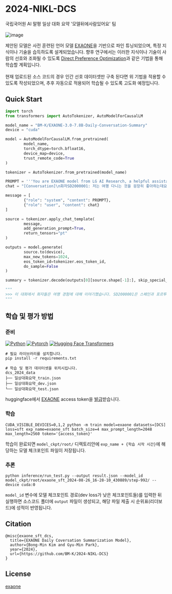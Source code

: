 # 2024-NIKL-DCS

국립국어원 AI 말평 일상 대화 요약 '모델뒤에사람있어요' 팀 <br><br>
![image](https://github.com/user-attachments/assets/e8b65f98-bd8a-4bcf-81d9-549e19cee408)

제안된 모델은 사전 훈련된 언어 모델 [EXAONE](https://huggingface.co/LGAI-EXAONE/EXAONE-3.0-7.8B-Instruct)을 기반으로 파인 튜닝되었으며, 특정 지식이나 기술을 습득하도록 설계되었습니다.
향후 연구에서는 이러한 지식이나 기술이 사람의 선호와 조화될 수 있도록 [Direct Preference Optimization](https://arxiv.org/abs/2305.18290)과 같은 기법을 통해 학습할 계획입니다.<br><br>
현재 업로드된 소스 코드의 경우 인간 선호 데이터셋만 구축 된다면 위 기법을 적용할 수 있도록 작성되었으며, 추후 자동으로 적용되어 학습될 수 있도록 고도화 예정입니다.

## Quick Start
```python
import torch
from transformers import AutoTokenizer, AutoModelForCausalLM

model_name = "BM-K/EXAONE-3.0-7.8B-Daily-Conversation-Summary"
device = "cuda"

model = AutoModelForCausalLM.from_pretrained(
        model_name,
        torch_dtype=torch.bfloat16,
        device_map=device,
        trust_remote_code=True
)

tokenizer = AutoTokenizer.from_pretrained(model_name)

PROMPT = '''You are EXAONE model from LG AI Research, a helpful assistant. Please answer the user's questions kindly.'''
chat = "[Conversation]\n화자SD2000001: 저는 여행 다니는 것을 굉장히 좋아하는데요. 그래가지고 스페인이나 뭐 영국 유럽 아니면 국내에서도 뭐 강릉이나 전주 같은 데를 많이 다녔는데\n화자SD2000001: 혹시 여행 다니는 거 좋아하시나요?\n화자SD2000002: 저 여행 다니는 거 되게 좋아해서 대학교 내내 여행을 엄청 많이 다녔었는데요.\n화자SD2000002: 제가 고등학교 때는 여행에 대해 흥미가 없었는데 그게 좀 아버지가 짠대로 패키지처럼 여행을 다녀서 그런 것 같아요.\n화자SD2000002: 그래서 대학교 간 이후로는 해외여행을 되게 많이 갔었는데 그중에서 제일 기 좋았던 거는 스페인이랑 포르투갈이었거든요.\n화자SD2000002: 어~ 혹시 포르투갈이나 스페인 유럽 쪽 다녀오신 적 있으신가요?\n화자SD2000001: 어~ 네. 저도 우연히 스페인과 포르투갈을 다녀왔었었습니다.\n화자SD2000001: 어~ 저는 스페인 중에서도 마드리드에 근교에 있었던 톨레도라는 지역이 굉장히 좋았는데요. 그 톨레도에서 특히 기억에 남았던 거는 거기에 대성당이 있는데 그 성당이 엄청 화려하더라고요. 그래서 거기를 꾸며논 거를 보면은 금을 엄청 많이 사용해가지고 되게 빤짝빤짝하고 좀 성당은 보통 좀 소박하다라는 인식이 있었는데 아~ 이렇게 화려한 성당도 있구나라는 거를 새롭게 알게 됐었습니다.\n화자SD2000001: 어~ 또 톨레도에 지역 음식도 같이 먹었었는데 아~ 이름은 지금 잘 생각이 나지는 않지만 굉장히 달달했던 그런 디저트 종류였는데 그~ 디저트도 먹고 그다음에 천천히 걸어 다니면서 주변 풍경도 보고 근교 여행만의 약간 소박한 맛이 있었다고 생각을 합니다.\n화자SD2000001: 어~ 또 물론 마드리드도 굉장히 좋았는데 유럽 여행을 많이 가셨다고 해서 혹시 톨레도도 가본 적이 있나요?\n화자SD2000002: 아~ 제가 톨레도도 다녀왔는데 저는 이제 여행 일정을 길게 잡아서 톨레도는 하루를 봤는데 도 그렇게 너무 더웠기 때문에 많이 보진 못한 것 같아요.\n화자SD2000002: 그때는 버스 관광버스를 타고 계속 돌아다니면서 이제 내리는 데마다 관광을 할 수 있는 버스를 탔는데요. 그 버스를 타고 전체를 다 내려서 보려고 했지만 날씨가 너무 더워서 금방 금방 이제 xx 장소로 넘어갔던 것 같 같습니다.\n화자SD2000002: 거기는 이제 고대 도시라고 해서 사람들이 많이 추천한 거에 비해서는 저는 하루를 잡기에는 조금 부족한 여행지라는 생각이 들었고\n화자SD2000002: 오히려 광장에서 쇼핑을 했던 게 더 기억에 남습니다.\n\n[Question]\n위 해외여행 주제에 대한 대화를 요약해주세요."

message = [
        {"role": "system", "content": PROMPT},
        {"role": "user", "content": chat}
]

source = tokenizer.apply_chat_template(
        message,
        add_generation_prompt=True,
        return_tensors="pt"
)

outputs = model.generate(
        source.to(device),
        max_new_tokens=1024,
        eos_token_id=tokenizer.eos_token_id,
        do_sample=False
)

summary = tokenizer.decode(outputs[0][source.shape[-1]:], skip_special_tokens=True).replace('\n',' ').replace('  ', ' ')

"""
>>> 이 대화에서 화자들은 여행 경험에 대해 이야기했습니다. SD2000001은 스페인과 포르투갈을 여행했다고 말했습니다. 특히 톨레도에서 화려한 대성당과 지역 음식을 먹었던 경험을 공유했습니다. SD2000002는 대학교 때부터 여행을 좋아했고, 고등학교 때는 아버지가 짜준 패키지 여행을 다녔기 때문에 여행에 흥미가 없었다고 말했습니다. 대학교 이후로는 스페인과 포르투갈을 여행했는데, 특히 스페인이 좋았다고 말했습니다. 또 톨레도도 다녀왔지만 날씨가 너무 더워서 많이 보지는 못했다고 말했습니다.
"""
```

## 학습 및 평가 방법

### 준비
[![Python](https://img.shields.io/badge/python-3.9-blue?logo=python&logoColor=FED643)](https://www.python.org/downloads/release/python-390/)
[![Pytorch](https://img.shields.io/badge/pytorch-2.1.2-red?logo=pytorch)](https://pytorch.org/get-started/previous-versions/)
[![Hugging Face Transformers](https://img.shields.io/badge/%F0%9F%A4%97-Transformers|4.42.3-pink?color=FF33CC)](https://github.com/huggingface/transformers)
```
# 필요 라이브러리를 설치합니다.
pip install -r requirements.txt
```

```
# 학습 및 평가 데이터셋을 위치시킵니다.
dcs_2024_data
├── 일상대화요약_train.json
├── 일상대화요약_dev.json
└── 일상대화요약_test.json
```

huggingface에서 [EXAONE](https://huggingface.co/LGAI-EXAONE/EXAONE-3.0-7.8B-Instruct) access token을 [발급](https://huggingface.co/docs/hub/security-tokens)받습니다.

### 학습

```
CUDA_VISIBLE_DEVICES=0,1,2 python -m train model=exaone datasets=[DCS] loss=sft exp_name=exaone_sft batch_size=4 max_prompt_length=2048 max_length=2560 token='{access_token}'
```

학습이 완료되면 `model_ckpt/root/` 디렉토리안에 `exp_name + {학습 시작 시간}`에 해당하는 모델 체크포인트 파일이 저장됩니다.

### 추론

```
python inference/run_test.py --output result.json --model_id model_ckpt/root/exaone_sft_2024-08-26_16-28-10_430889/step-992/ --device cuda:0
```

`model_id` 변수에 모델 체크포인트 경로(dev loss가 낮은 체크포인트들)를 입력한 뒤 실행하면 소스코드 폴더에 `output` 파일이 생성되고, 해당 파일 제출 시 순위표(리더보드)에 성적이 반영됩니다.

## Citation
```
@misc{exaone_sft_dcs,
  title={EXAONE Daily Coversation Summarization Model},
  author={Bong-Min Kim and Gyu-Min Park},
  year={2024},
  url={https://github.com/BM-K/2024-NIKL-DCS}
}
```

## License
[exaone](https://huggingface.co/LGAI-EXAONE/EXAONE-3.0-7.8B-Instruct/blob/main/LICENSE)

